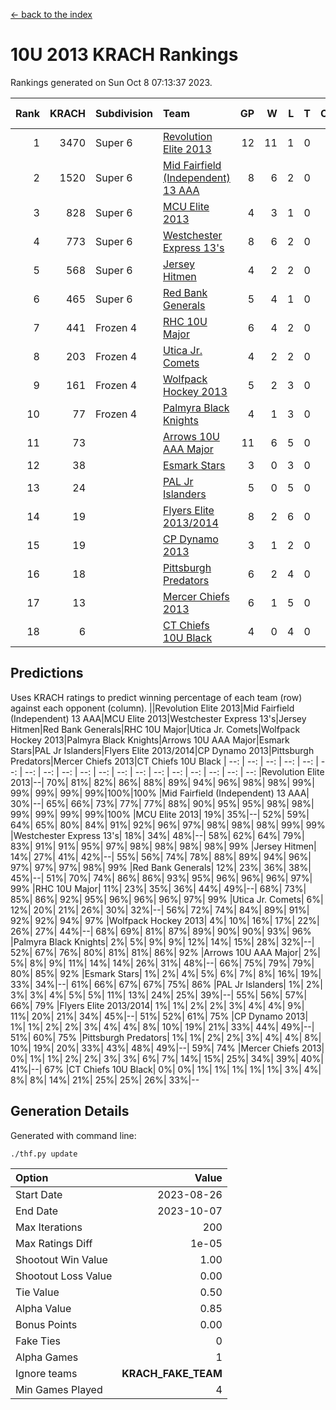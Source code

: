 [<- back to the index](readme.md)
# 10U 2013 KRACH Rankings
Rankings generated on Sun Oct  8 07:13:37 2023.

Rank|KRACH|Subdivision|Team|GP|W|L|T|OTW|OTL|SoS|Exp Wins|Win Diff
---:|---:|:---|:---|---:|---:|---:|---:|---:|---:|---:|---:|---:
1|3470|Super 6|[Revolution Elite 2013](https://gamesheetstats.com/seasons/3664/teams/140904/schedule)|12|11|1|0|1|0|404|11.8|-0.0
2|1520|Super 6|[Mid Fairfield (Independent) 13 AAA](https://gamesheetstats.com/seasons/3664/teams/140891/schedule)|8|6|2|0|0|0|939|6.8|-0.0
3|828|Super 6|[MCU Elite 2013](https://gamesheetstats.com/seasons/3664/teams/140889/schedule)|4|3|1|0|0|0|293|3.8|-0.0
4|773|Super 6|[Westchester Express 13's](https://gamesheetstats.com/seasons/3664/teams/140899/schedule)|8|6|2|0|0|0|825|6.8|-0.0
5|568|Super 6|[Jersey Hitmen](https://gamesheetstats.com/seasons/3664/teams/140893/schedule)|4|2|2|0|0|0|669|2.8|-0.0
6|465|Super 6|[Red Bank Generals](https://gamesheetstats.com/seasons/3664/teams/140896/schedule)|5|4|1|0|0|1|601|4.8|-0.0
7|441|Frozen 4|[RHC 10U Major](https://gamesheetstats.com/seasons/3664/teams/140895/schedule)|6|4|2|0|1|0|478|4.8|-0.0
8|203|Frozen 4|[Utica Jr. Comets](https://gamesheetstats.com/seasons/3664/teams/140900/schedule)|4|2|2|0|0|0|340|2.8|-0.0
9|161|Frozen 4|[Wolfpack Hockey 2013](https://gamesheetstats.com/seasons/3664/teams/140894/schedule)|5|2|3|0|0|0|398|2.8|-0.0
10|77|Frozen 4|[Palmyra Black Knights](https://gamesheetstats.com/seasons/3664/teams/140906/schedule)|4|1|3|0|0|1|243|1.8|-0.0
11|73||[Arrows 10U AAA Major](https://gamesheetstats.com/seasons/3664/teams/140902/schedule)|11|6|5|0|0|0|154|6.9|0.0
12|38||[Esmark Stars](https://gamesheetstats.com/seasons/3664/teams/140905/schedule)|3|0|3|0|0|0|2605|0.9|0.0
13|24||[PAL Jr Islanders](https://gamesheetstats.com/seasons/3664/teams/140903/schedule)|5|0|5|0|0|0|1618|0.9|0.0
14|19||[Flyers Elite 2013/2014](https://gamesheetstats.com/seasons/3664/teams/140898/schedule)|8|2|6|0|0|0|246|2.9|0.0
15|19||[CP Dynamo 2013](https://gamesheetstats.com/seasons/3664/teams/140901/schedule)|3|1|2|0|0|0|40|1.9|0.0
16|18||[Pittsburgh Predators](https://gamesheetstats.com/seasons/3664/teams/140907/schedule)|6|2|4|0|0|0|1002|2.9|0.0
17|13||[Mercer Chiefs 2013](https://gamesheetstats.com/seasons/3664/teams/140897/schedule)|6|1|5|0|0|0|510|1.9|0.0
18|6||[CT Chiefs 10U Black](https://gamesheetstats.com/seasons/3664/teams/140892/schedule)|4|0|4|0|0|0|189|0.9|0.0

## Predictions
Uses KRACH ratings to predict winning percentage of each team (row) against each opponent (column).
||Revolution Elite 2013|Mid Fairfield (Independent) 13 AAA|MCU Elite 2013|Westchester Express 13's|Jersey Hitmen|Red Bank Generals|RHC 10U Major|Utica Jr. Comets|Wolfpack Hockey 2013|Palmyra Black Knights|Arrows 10U AAA Major|Esmark Stars|PAL Jr Islanders|Flyers Elite 2013/2014|CP Dynamo 2013|Pittsburgh Predators|Mercer Chiefs 2013|CT Chiefs 10U Black
| --: | --: | --: | --: | --: | --: | --: | --: | --: | --: | --: | --: | --: | --: | --: | --: | --: | --: | --: 
|Revolution Elite 2013|--| 70%| 81%| 82%| 86%| 88%| 89%| 94%| 96%| 98%| 98%| 99%| 99%| 99%| 99%| 99%|100%|100%
|Mid Fairfield (Independent) 13 AAA| 30%|--| 65%| 66%| 73%| 77%| 77%| 88%| 90%| 95%| 95%| 98%| 98%| 99%| 99%| 99%| 99%|100%
|MCU Elite 2013| 19%| 35%|--| 52%| 59%| 64%| 65%| 80%| 84%| 91%| 92%| 96%| 97%| 98%| 98%| 98%| 99%| 99%
|Westchester Express 13's| 18%| 34%| 48%|--| 58%| 62%| 64%| 79%| 83%| 91%| 91%| 95%| 97%| 98%| 98%| 98%| 98%| 99%
|Jersey Hitmen| 14%| 27%| 41%| 42%|--| 55%| 56%| 74%| 78%| 88%| 89%| 94%| 96%| 97%| 97%| 97%| 98%| 99%
|Red Bank Generals| 12%| 23%| 36%| 38%| 45%|--| 51%| 70%| 74%| 86%| 86%| 93%| 95%| 96%| 96%| 96%| 97%| 99%
|RHC 10U Major| 11%| 23%| 35%| 36%| 44%| 49%|--| 68%| 73%| 85%| 86%| 92%| 95%| 96%| 96%| 96%| 97%| 99%
|Utica Jr. Comets|  6%| 12%| 20%| 21%| 26%| 30%| 32%|--| 56%| 72%| 74%| 84%| 89%| 91%| 92%| 92%| 94%| 97%
|Wolfpack Hockey 2013|  4%| 10%| 16%| 17%| 22%| 26%| 27%| 44%|--| 68%| 69%| 81%| 87%| 89%| 90%| 90%| 93%| 96%
|Palmyra Black Knights|  2%|  5%|  9%|  9%| 12%| 14%| 15%| 28%| 32%|--| 52%| 67%| 76%| 80%| 81%| 81%| 86%| 92%
|Arrows 10U AAA Major|  2%|  5%|  8%|  9%| 11%| 14%| 14%| 26%| 31%| 48%|--| 66%| 75%| 79%| 79%| 80%| 85%| 92%
|Esmark Stars|  1%|  2%|  4%|  5%|  6%|  7%|  8%| 16%| 19%| 33%| 34%|--| 61%| 66%| 67%| 67%| 75%| 86%
|PAL Jr Islanders|  1%|  2%|  3%|  3%|  4%|  5%|  5%| 11%| 13%| 24%| 25%| 39%|--| 55%| 56%| 57%| 66%| 79%
|Flyers Elite 2013/2014|  1%|  1%|  2%|  2%|  3%|  4%|  4%|  9%| 11%| 20%| 21%| 34%| 45%|--| 51%| 52%| 61%| 75%
|CP Dynamo 2013|  1%|  1%|  2%|  2%|  3%|  4%|  4%|  8%| 10%| 19%| 21%| 33%| 44%| 49%|--| 51%| 60%| 75%
|Pittsburgh Predators|  1%|  1%|  2%|  2%|  3%|  4%|  4%|  8%| 10%| 19%| 20%| 33%| 43%| 48%| 49%|--| 59%| 74%
|Mercer Chiefs 2013|  0%|  1%|  1%|  2%|  2%|  3%|  3%|  6%|  7%| 14%| 15%| 25%| 34%| 39%| 40%| 41%|--| 67%
|CT Chiefs 10U Black|  0%|  0%|  1%|  1%|  1%|  1%|  1%|  3%|  4%|  8%|  8%| 14%| 21%| 25%| 25%| 26%| 33%|--

## Generation Details

Generated with command line:
```
./thf.py update
```

| Option | Value |
| :----- | ----: |
| Start Date | 2023-08-26 |
| End Date | 2023-10-07 |
| Max Iterations | 200 |
| Max Ratings Diff | 1e-05 |
| Shootout Win Value | 1.00 |
| Shootout Loss Value | 0.00 |
| Tie Value | 0.50 |
| Alpha Value | 0.85 |
| Bonus Points | 0.00 |
| Fake Ties | 0 |
| Alpha Games | 1 |
| Ignore teams | __KRACH_FAKE_TEAM__ |
| Min Games Played | 4 |

